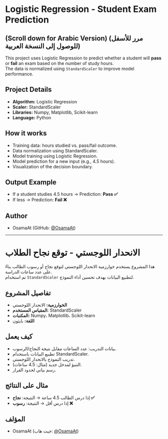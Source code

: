 # Logistic Regression - Student Exam Prediction
## (Scroll down for Arabic Version) (مرر للأسفل للوصول إلى النسخة العربية)

This project uses Logistic Regression to predict whether a student will **pass** or **fail** an exam based on the number of study hours.  
The data is normalized using `StandardScaler` to improve model performance.

## Project Details
- **Algorithm:** Logistic Regression
- **Scaler:** StandardScaler
- **Libraries:** Numpy, Matplotlib, Scikit-learn
- **Language:** Python

## How it works
- Training data: hours studied vs. pass/fail outcome.
- Data normalization using StandardScaler.
- Model training using Logistic Regression.
- Model prediction for a new input (e.g., 4.5 hours).
- Visualization of the decision boundary.

## Output Example
- If a student studies 4.5 hours → Prediction: **Pass ✅**  
- If less → Prediction: **Fail ❌**

## Author
- OsamaAt (GitHub: [@OsamaAt](https://github.com/OsamaAt))

---------------------------------------------------------------------------------------------------------------------------------------------------------------------------------------------------------------

# الانحدار اللوجستي - توقع نجاح الطلاب

هذا المشروع يستخدم خوارزمية الانحدار اللوجستي لتوقع نجاح أو رسوب الطالب بناءً على عدد ساعات الدراسة.  
تم استخدام `StandardScaler` لتطبيع البيانات بهدف تحسين أداء النموذج.

## تفاصيل المشروع
- **الخوارزمية:** الانحدار اللوجستي
- **المقياس المستخدم:** StandardScaler
- **المكتبات:** Numpy، Matplotlib، Scikit-learn
- **اللغة:** بايثون

## كيف يعمل
- بيانات التدريب: عدد الساعات مقابل نتيجة النجاح/الرسوب.
- تطبيع البيانات باستخدام StandardScaler.
- تدريب النموذج بالانحدار اللوجستي.
- التنبؤ لمدخل جديد (مثال: 4.5 ساعات).
- رسم بياني لحدود القرار.

## مثال على النتائج
- إذا درس الطالب 4.5 ساعة → النتيجة: **نجاح ✅**  
- إذا درس أقل → النتيجة: **رسوب ❌**

## المؤلف
- OsamaAt (جيت هاب: [@OsamaAt](https://github.com/OsamaAt))

